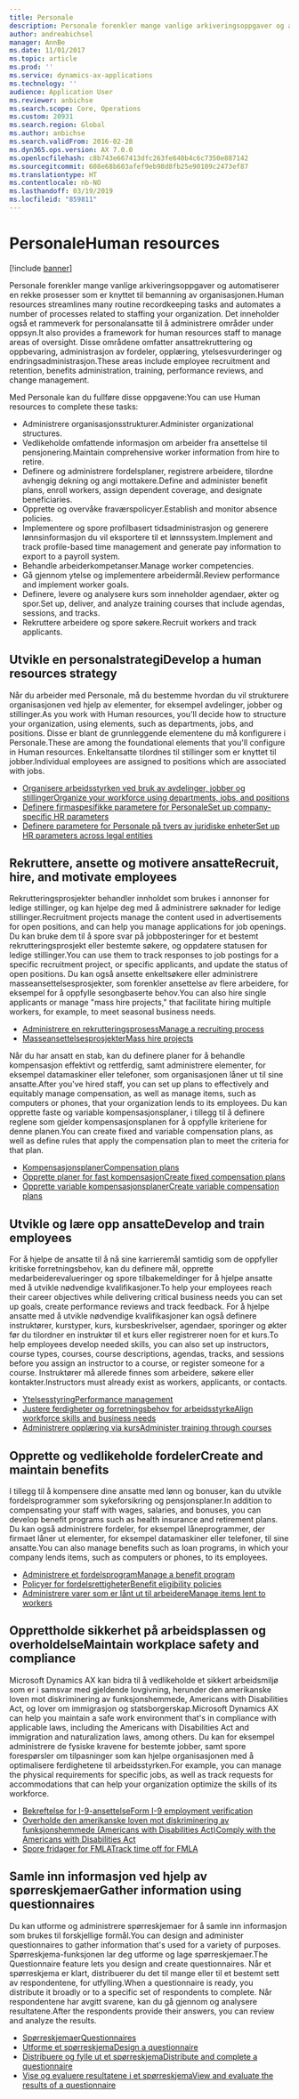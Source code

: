 ```yaml
---
title: Personale
description: Personale forenkler mange vanlige arkiveringsoppgaver og automatiserer en rekke prosesser som er knyttet til bemanning av organisasjonen. Det inneholder også et rammeverk for personalansatte til å administrere områder under oppsyn. Disse områdene omfatter ansattrekruttering og oppbevaring, administrasjon av fordeler, opplæring, ytelsesvurderinger og endringsadministrasjon.
author: andreabichsel
manager: AnnBe
ms.date: 11/01/2017
ms.topic: article
ms.prod: ''
ms.service: dynamics-ax-applications
ms.technology: ''
audience: Application User
ms.reviewer: anbichse
ms.search.scope: Core, Operations
ms.custom: 20931
ms.search.region: Global
ms.author: anbichse
ms.search.validFrom: 2016-02-28
ms.dyn365.ops.version: AX 7.0.0
ms.openlocfilehash: c8b743e667413dfc263fe640b4c6c7350e887142
ms.sourcegitcommit: 608e68b603afef9eb98d8fb25e90109c2473ef87
ms.translationtype: HT
ms.contentlocale: nb-NO
ms.lasthandoff: 03/19/2019
ms.locfileid: "859811"
---
```

# <a name="human-resources"></a><span data-ttu-id="30b40-105">Personale</span><span class="sxs-lookup"><span data-stu-id="30b40-105">Human resources</span></span>

[!include [banner](../includes/banner.md)]

<span data-ttu-id="30b40-106">Personale forenkler mange vanlige arkiveringsoppgaver og automatiserer en rekke prosesser som er knyttet til bemanning av organisasjonen.</span><span class="sxs-lookup"><span data-stu-id="30b40-106">Human resources streamlines many routine recordkeeping tasks and automates a number of processes related to staffing your organization.</span></span> <span data-ttu-id="30b40-107">Det inneholder også et rammeverk for personalansatte til å administrere områder under oppsyn.</span><span class="sxs-lookup"><span data-stu-id="30b40-107">It also provides a framework for human resources staff to manage areas of oversight.</span></span> <span data-ttu-id="30b40-108">Disse områdene omfatter ansattrekruttering og oppbevaring, administrasjon av fordeler, opplæring, ytelsesvurderinger og endringsadministrasjon.</span><span class="sxs-lookup"><span data-stu-id="30b40-108">These areas include employee recruitment and retention, benefits administration, training, performance reviews, and change management.</span></span>

<span data-ttu-id="30b40-109">Med Personale kan du fullføre disse oppgavene:</span><span class="sxs-lookup"><span data-stu-id="30b40-109">You can use Human resources to complete these tasks:</span></span>

+ <span data-ttu-id="30b40-110">Administrere organisasjonsstrukturer.</span><span class="sxs-lookup"><span data-stu-id="30b40-110">Administer organizational structures.</span></span>
+ <span data-ttu-id="30b40-111">Vedlikeholde omfattende informasjon om arbeider fra ansettelse til pensjonering.</span><span class="sxs-lookup"><span data-stu-id="30b40-111">Maintain comprehensive worker information from hire to retire.</span></span>
+ <span data-ttu-id="30b40-112">Definere og administrere fordelsplaner, registrere arbeidere, tilordne avhengig dekning og angi mottakere.</span><span class="sxs-lookup"><span data-stu-id="30b40-112">Define and administer benefit plans, enroll workers, assign dependent coverage, and designate beneficiaries.</span></span>
+ <span data-ttu-id="30b40-113">Opprette og overvåke fraværspolicyer.</span><span class="sxs-lookup"><span data-stu-id="30b40-113">Establish and monitor absence policies.</span></span>
+ <span data-ttu-id="30b40-114">Implementere og spore profilbasert tidsadministrasjon og generere lønnsinformasjon du vil eksportere til et lønnssystem.</span><span class="sxs-lookup"><span data-stu-id="30b40-114">Implement and track profile-based time management and generate pay information to export to a payroll system.</span></span>
+ <span data-ttu-id="30b40-115">Behandle arbeiderkompetanser.</span><span class="sxs-lookup"><span data-stu-id="30b40-115">Manage worker competencies.</span></span>
+ <span data-ttu-id="30b40-116">Gå gjennom ytelse og implementere arbeidermål.</span><span class="sxs-lookup"><span data-stu-id="30b40-116">Review performance and implement worker goals.</span></span>
+ <span data-ttu-id="30b40-117">Definere, levere og analysere kurs som inneholder agendaer, økter og spor.</span><span class="sxs-lookup"><span data-stu-id="30b40-117">Set up, deliver, and analyze training courses that include agendas, sessions, and tracks.</span></span>
+ <span data-ttu-id="30b40-118">Rekruttere arbeidere og spore søkere.</span><span class="sxs-lookup"><span data-stu-id="30b40-118">Recruit workers and track applicants.</span></span>

## <a name="develop-a-human-resources-strategy"></a><span data-ttu-id="30b40-119">Utvikle en personalstrategi</span><span class="sxs-lookup"><span data-stu-id="30b40-119">Develop a human resources strategy</span></span>

<span data-ttu-id="30b40-120">Når du arbeider med Personale, må du bestemme hvordan du vil strukturere organisasjonen ved hjelp av elementer, for eksempel avdelinger, jobber og stillinger.</span><span class="sxs-lookup"><span data-stu-id="30b40-120">As you work with Human resources, you'll decide how to structure your organization, using elements, such as departments, jobs, and positions.</span></span> <span data-ttu-id="30b40-121">Disse er blant de grunnleggende elementene du må konfigurere i Personale.</span><span class="sxs-lookup"><span data-stu-id="30b40-121">These are among the foundational elements that you'll configure in Human resources.</span></span> <span data-ttu-id="30b40-122">Enkeltansatte tilordnes til stillinger som er knyttet til jobber.</span><span class="sxs-lookup"><span data-stu-id="30b40-122">Individual employees are assigned to positions which are associated with jobs.</span></span>

- [<span data-ttu-id="30b40-123">Organisere arbeidsstyrken ved bruk av avdelinger, jobber og stillinger</span><span class="sxs-lookup"><span data-stu-id="30b40-123">Organize your workforce using departments, jobs, and positions</span></span>](../../talent/departments-jobs-positions.md)
- [<span data-ttu-id="30b40-124">Definere firmaspesifikke parametere for Personale</span><span class="sxs-lookup"><span data-stu-id="30b40-124">Set up company-specific HR parameters</span></span>](../../talent/set-up-company-specific-hr-parameters.md)
- [<span data-ttu-id="30b40-125">Definere parametere for Personale på tvers av juridiske enheter</span><span class="sxs-lookup"><span data-stu-id="30b40-125">Set up HR parameters across legal entities</span></span>](../../talent/set-up-hr-parameters-across-legal-entities.md)

## <a name="recruit-hire-and-motivate-employees"></a><span data-ttu-id="30b40-126">Rekruttere, ansette og motivere ansatte</span><span class="sxs-lookup"><span data-stu-id="30b40-126">Recruit, hire, and motivate employees</span></span>

<span data-ttu-id="30b40-127">Rekrutteringsprosjekter behandler innholdet som brukes i annonser for ledige stillinger, og kan hjelpe deg med å administrere søknader for ledige stillinger.</span><span class="sxs-lookup"><span data-stu-id="30b40-127">Recruitment projects manage the content used in advertisements for open positions, and can help you manage applications for job openings.</span></span> <span data-ttu-id="30b40-128">Du kan bruke dem til å spore svar på jobbposteringer for et bestemt rekrutteringsprosjekt eller bestemte søkere, og oppdatere statusen for ledige stillinger.</span><span class="sxs-lookup"><span data-stu-id="30b40-128">You can use them to track responses to job postings for a specific recruitment project, or specific applicants, and update the status of open positions.</span></span> <span data-ttu-id="30b40-129">Du kan også ansette enkeltsøkere eller administrere masseansettelsesprosjekter, som forenkler ansettelse av flere arbeidere, for eksempel for å oppfylle sesongbaserte behov.</span><span class="sxs-lookup"><span data-stu-id="30b40-129">You can also hire single applicants or manage "mass hire projects," that facilitate hiring multiple workers, for example, to meet seasonal business needs.</span></span>

- [<span data-ttu-id="30b40-130">Administrere en rekrutteringsprosess</span><span class="sxs-lookup"><span data-stu-id="30b40-130">Manage a recruiting process</span></span>](manage-recruiting-process.md)
- [<span data-ttu-id="30b40-131">Masseansettelsesprosjekter</span><span class="sxs-lookup"><span data-stu-id="30b40-131">Mass hire projects</span></span>](mass-hire-projects.md) 

<span data-ttu-id="30b40-132">Når du har ansatt en stab, kan du definere planer for å behandle kompensasjon effektivt og rettferdig, samt administrere elementer, for eksempel datamaskiner eller telefoner, som organisasjonen låner ut til sine ansatte.</span><span class="sxs-lookup"><span data-stu-id="30b40-132">After you've hired staff, you can set up plans to effectively and equitably manage compensation, as well as manage items, such as computers or phones, that your organization lends to its employees.</span></span> <span data-ttu-id="30b40-133">Du kan opprette faste og variable kompensasjonsplaner, i tillegg til å definere reglene som gjelder kompensasjonsplanen for å oppfylle kriteriene for denne planen.</span><span class="sxs-lookup"><span data-stu-id="30b40-133">You can create fixed and variable compensation plans, as well as define rules that apply the compensation plan to meet the criteria for that plan.</span></span>

- [<span data-ttu-id="30b40-134">Kompensasjonsplaner</span><span class="sxs-lookup"><span data-stu-id="30b40-134">Compensation plans</span></span>](../../talent/compensation-plans.md)
- [<span data-ttu-id="30b40-135">Opprette planer for fast kompensasjon</span><span class="sxs-lookup"><span data-stu-id="30b40-135">Create fixed compensation plans</span></span>](../../talent/create-fixed-compensation-plans.md)
- [<span data-ttu-id="30b40-136">Opprette variable kompensasjonsplaner</span><span class="sxs-lookup"><span data-stu-id="30b40-136">Create variable compensation plans</span></span>](../../talent/create-variable-compensation-plans.md)

## <a name="develop-and-train-employees"></a><span data-ttu-id="30b40-137">Utvikle og lære opp ansatte</span><span class="sxs-lookup"><span data-stu-id="30b40-137">Develop and train employees</span></span>

<span data-ttu-id="30b40-138">For å hjelpe de ansatte til å nå sine karrieremål samtidig som de oppfyller kritiske forretningsbehov, kan du definere mål, opprette medarbeiderevalueringer og spore tilbakemeldinger for å hjelpe ansatte med å utvikle nødvendige kvalifikasjoner.</span><span class="sxs-lookup"><span data-stu-id="30b40-138">To help your employees reach their career objectives while delivering critical business needs you can set up goals, create performance reviews and track feedback.</span></span> <span data-ttu-id="30b40-139">For å hjelpe ansatte med å utvikle nødvendige kvalifikasjoner kan også definere instruktører, kurstyper, kurs, kursbeskrivelser, agendaer, sporinger og økter før du tilordner en instruktør til et kurs eller registrerer noen for et kurs.</span><span class="sxs-lookup"><span data-stu-id="30b40-139">To help employees develop needed skills, you can also set up instructors, course types, courses, course descriptions, agendas, tracks, and sessions before you assign an instructor to a course, or register someone for a course.</span></span> <span data-ttu-id="30b40-140">Instruktører må allerede finnes som arbeidere, søkere eller kontakter.</span><span class="sxs-lookup"><span data-stu-id="30b40-140">Instructors must already exist as workers, applicants, or contacts.</span></span>

- [<span data-ttu-id="30b40-141">Ytelsesstyring</span><span class="sxs-lookup"><span data-stu-id="30b40-141">Performance management</span></span>](../../talent/performance-management-overview.md)
- [<span data-ttu-id="30b40-142">Justere ferdigheter og forretningsbehov for arbeidsstyrke</span><span class="sxs-lookup"><span data-stu-id="30b40-142">Align workforce skills and business needs</span></span>](../../talent/skills.md)
- [<span data-ttu-id="30b40-143">Administrere opplæring via kurs</span><span class="sxs-lookup"><span data-stu-id="30b40-143">Administer training through courses</span></span>](../../talent/courses.md)

## <a name="create-and-maintain-benefits"></a><span data-ttu-id="30b40-144">Opprette og vedlikeholde fordeler</span><span class="sxs-lookup"><span data-stu-id="30b40-144">Create and maintain benefits</span></span>

<span data-ttu-id="30b40-145">I tillegg til å kompensere dine ansatte med lønn og bonuser, kan du utvikle fordelsprogrammer som sykeforsikring og pensjonsplaner.</span><span class="sxs-lookup"><span data-stu-id="30b40-145">In addition to compensating your staff with wages, salaries, and bonuses, you can develop benefit programs such as health insurance and retirement plans.</span></span> <span data-ttu-id="30b40-146">Du kan også administrere fordeler, for eksempel låneprogrammer, der firmaet låner ut elementer, for eksempel datamaskiner eller telefoner, til sine ansatte.</span><span class="sxs-lookup"><span data-stu-id="30b40-146">You can also manage benefits such as loan programs, in which your company lends items, such as computers or phones, to its employees.</span></span>

- [<span data-ttu-id="30b40-147">Administrere et fordelsprogram</span><span class="sxs-lookup"><span data-stu-id="30b40-147">Manage a benefit program</span></span>](../../talent/manage-benefit-program.md)
- [<span data-ttu-id="30b40-148">Policyer for fordelsrettigheter</span><span class="sxs-lookup"><span data-stu-id="30b40-148">Benefit eligibility policies</span></span>](../../talent/benefit-eligibility-policies.md)
- [<span data-ttu-id="30b40-149">Administrere varer som er lånt ut til arbeidere</span><span class="sxs-lookup"><span data-stu-id="30b40-149">Manage items lent to workers</span></span>](../../talent/loan-items.md)

## <a name="maintain-workplace-safety-and-compliance"></a><span data-ttu-id="30b40-150">Opprettholde sikkerhet på arbeidsplassen og overholdelse</span><span class="sxs-lookup"><span data-stu-id="30b40-150">Maintain workplace safety and compliance</span></span>

<span data-ttu-id="30b40-151">Microsoft Dynamics AX kan bidra til å vedlikeholde et sikkert arbeidsmiljø som er i samsvar med gjeldende lovgivning, herunder den amerikanske loven mot diskriminering av funksjonshemmede, Americans with Disabilities Act, og lover om immigrasjon og statsborgerskap.</span><span class="sxs-lookup"><span data-stu-id="30b40-151">Microsoft Dynamics AX can help you maintain a safe work environment that's in compliance with applicable laws, including the Americans with Disabilities Act and immigration and naturalization laws, among others.</span></span> <span data-ttu-id="30b40-152">Du kan for eksempel administrere de fysiske kravene for bestemte jobber, samt spore forespørsler om tilpasninger som kan hjelpe organisasjonen med å optimalisere ferdighetene til arbeidsstyrken.</span><span class="sxs-lookup"><span data-stu-id="30b40-152">For example, you can manage the physical requirements for specific jobs, as well as track requests for accommodations that can help your organization optimize the skills of its workforce.</span></span>

- [<span data-ttu-id="30b40-153">Bekreftelse for I-9-ansettelse</span><span class="sxs-lookup"><span data-stu-id="30b40-153">Form I-9 employment verification</span></span>](localizations/noam-usa-form-i-9-verification.md)
- [<span data-ttu-id="30b40-154">Overholde den amerikanske loven mot diskriminering av funksjonshemmede (Americans with Disabilities Act)</span><span class="sxs-lookup"><span data-stu-id="30b40-154">Comply with the Americans with Disabilities Act</span></span>](localizations/noam-usa-comply-ada.md)
- [<span data-ttu-id="30b40-155">Spore fridager for FMLA</span><span class="sxs-lookup"><span data-stu-id="30b40-155">Track time off for FMLA</span></span>](localizations/noam-usa-track-time-for-fmla.md)

## <a name="gather-information-using-questionnaires"></a><span data-ttu-id="30b40-156">Samle inn informasjon ved hjelp av spørreskjemaer</span><span class="sxs-lookup"><span data-stu-id="30b40-156">Gather information using questionnaires</span></span>

<span data-ttu-id="30b40-157">Du kan utforme og administrere spørreskjemaer for å samle inn informasjon som brukes til forskjellige formål.</span><span class="sxs-lookup"><span data-stu-id="30b40-157">You can design and administer questionnaires to gather information that's used for a variety of purposes.</span></span> <span data-ttu-id="30b40-158">Spørreskjema-funksjonen lar deg utforme og lage spørreskjemaer.</span><span class="sxs-lookup"><span data-stu-id="30b40-158">The Questionnaire feature lets you design and create questionnaires.</span></span> <span data-ttu-id="30b40-159">Når et spørreskjema er klart, distribuerer du det til mange eller til et bestemt sett av respondentene, for utfylling.</span><span class="sxs-lookup"><span data-stu-id="30b40-159">When a questionnaire is ready, you distribute it broadly or to a specific set of respondents to complete.</span></span> <span data-ttu-id="30b40-160">Når respondentene har avgitt svarene, kan du gå gjennom og analysere resultatene.</span><span class="sxs-lookup"><span data-stu-id="30b40-160">After the respondents provide their answers, you can review and analyze the results.</span></span>

- [<span data-ttu-id="30b40-161">Spørreskjemaer</span><span class="sxs-lookup"><span data-stu-id="30b40-161">Questionnaires</span></span>](../../talent/questionnaires.md)
- [<span data-ttu-id="30b40-162">Utforme et spørreskjema</span><span class="sxs-lookup"><span data-stu-id="30b40-162">Design a questionnaire</span></span>](../../talent/design-questionnaires.md)
- [<span data-ttu-id="30b40-163">Distribuere og fylle ut et spørreskjema</span><span class="sxs-lookup"><span data-stu-id="30b40-163">Distribute and complete a questionnaire</span></span>](../../talent/distribute-questionnaires.md)
- [<span data-ttu-id="30b40-164">Vise og evaluere resultatene i et spørreskjema</span><span class="sxs-lookup"><span data-stu-id="30b40-164">View and evaluate the results of a questionnaire</span></span>](../../talent/evaluate-questionnaire-results.md)
